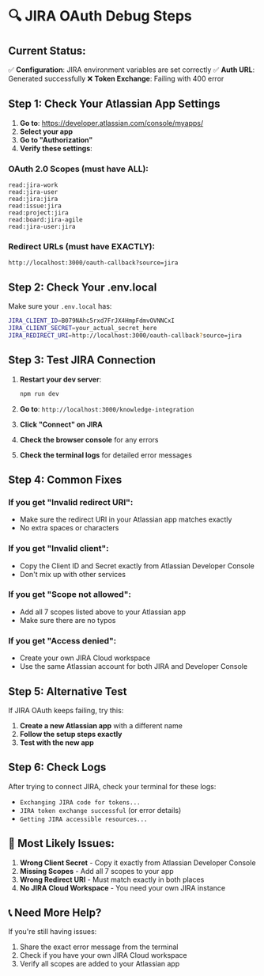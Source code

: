 # 🔍 JIRA OAuth Debug Steps

## **Current Status:**

✅ **Configuration**: JIRA environment variables are set correctly
✅ **Auth URL**: Generated successfully
❌ **Token Exchange**: Failing with 400 error

## **Step 1: Check Your Atlassian App Settings**

1. **Go to**: https://developer.atlassian.com/console/myapps/
2. **Select your app**
3. **Go to "Authorization"**
4. **Verify these settings**:

### **OAuth 2.0 Scopes** (must have ALL):

```
read:jira-work
read:jira-user
read:jira:jira
read:issue:jira
read:project:jira
read:board:jira-agile
read:jira-user:jira
```

### **Redirect URLs** (must have EXACTLY):

```
http://localhost:3000/oauth-callback?source=jira
```

## **Step 2: Check Your .env.local**

Make sure your `.env.local` has:

```bash
JIRA_CLIENT_ID=B079NAhc5rxd7FrJX4HmpFdmvOVNNCxI
JIRA_CLIENT_SECRET=your_actual_secret_here
JIRA_REDIRECT_URI=http://localhost:3000/oauth-callback?source=jira
```

## **Step 3: Test JIRA Connection**

1. **Restart your dev server**:

   ```bash
   npm run dev
   ```

2. **Go to**: `http://localhost:3000/knowledge-integration`

3. **Click "Connect" on JIRA**

4. **Check the browser console** for any errors

5. **Check the terminal logs** for detailed error messages

## **Step 4: Common Fixes**

### **If you get "Invalid redirect URI":**

- Make sure the redirect URI in your Atlassian app matches exactly
- No extra spaces or characters

### **If you get "Invalid client":**

- Copy the Client ID and Secret exactly from Atlassian Developer Console
- Don't mix up with other services

### **If you get "Scope not allowed":**

- Add all 7 scopes listed above to your Atlassian app
- Make sure there are no typos

### **If you get "Access denied":**

- Create your own JIRA Cloud workspace
- Use the same Atlassian account for both JIRA and Developer Console

## **Step 5: Alternative Test**

If JIRA OAuth keeps failing, try this:

1. **Create a new Atlassian app** with a different name
2. **Follow the setup steps exactly**
3. **Test with the new app**

## **Step 6: Check Logs**

After trying to connect JIRA, check your terminal for these logs:

- `Exchanging JIRA code for tokens...`
- `JIRA token exchange successful` (or error details)
- `Getting JIRA accessible resources...`

## **🚨 Most Likely Issues:**

1. **Wrong Client Secret** - Copy it exactly from Atlassian Developer Console
2. **Missing Scopes** - Add all 7 scopes to your app
3. **Wrong Redirect URI** - Must match exactly in both places
4. **No JIRA Cloud Workspace** - You need your own JIRA instance

## **📞 Need More Help?**

If you're still having issues:

1. Share the exact error message from the terminal
2. Check if you have your own JIRA Cloud workspace
3. Verify all scopes are added to your Atlassian app
